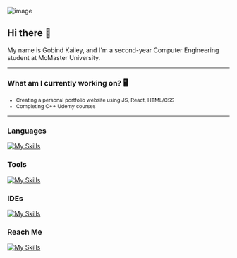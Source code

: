 ![image](https://github.com/user-attachments/assets/fe0b23c0-cdb1-4765-bcef-f140455aa447)

## Hi there 👋

My name is Gobind Kailey, and I'm a second-year Computer Engineering student at McMaster University.

---


### What am I currently working on? 🖥️
<small>

- Creating a personal portfolio website using JS, React, HTML/CSS
- Completing C++ Udemy courses  

</small>

---

### Languages  
[![My Skills](https://skillicons.dev/icons?i=python,c,cpp,js,html,css,arduino,java,matlab)](https://skillicons.dev)

### Tools  
[![My Skills](https://skillicons.dev/icons?i=git,github,obsidian,notion)](https://skillicons.dev)

### IDEs  
[![My Skills](https://skillicons.dev/icons?i=pycharm,vscode)](https://skillicons.dev)

### Reach Me  
[![My Skills](https://skillicons.dev/icons?i=linkedin)](https://www.linkedin.com/in/gobind-kailey)


<!--
**Gobind-Kailey/Gobind-Kailey** is a ✨ _special_ ✨ repository because its `README.md` (this file) appears on your GitHub profile.

Here are some ideas to get you started:

- 🔭 I’m currently working on ...
- 🌱 I’m currently learning ...
- 👯 I’m looking to collaborate on ...
- 🤔 I’m looking for help with ...
- 💬 Ask me about ...
- 📫 How to reach me: ...
- 😄 Pronouns: ...
- ⚡ Fun fact: ...
-->
